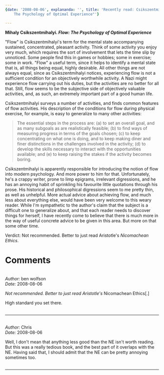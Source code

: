 ```yaml
---
{date: '2008-08-06', explananda: '', title: 'Recently read: Csikszentmihalyi''s "Flow:
    The Psychology of Optimal Experience"'}

---
```

<strong>Mihaly Csikszentmihalyi.  <em>Flow: The Psychology of Optimal Experience</em></strong>

"Flow" is Csikszentmihalyi's term for the mental state accompanying sustained, concentrated, pleasant activity.  Think of some activity you enjoy very much, which requires the sort of involvement that lets the time slip by unnoticed.  Some people find this in games or hobbies; some in exercise; some in work.  "Flow" a useful term, since it helps to identify a mental state that is, all things being equal, highly desirable.  All other things are not always equal, since as Csikszentmihalyi notices, experiencing flow is not a sufficient condition for an objectively worthwhile activity.  A Nazi might experience flow carrying out his duties, but the activities are no better for all that.  Still, flow seems to be the subjective side of objectively valuable activities, and, as such, an extremely important part of a good human life.

Csikszentmihalyi surveys a number of activities, and finds common features of flow activities.  His description of the conditions for flow during physical exercise, for example, is easy to generalize to many other activities:
<blockquote>
The essential steps in the process are: (a) to set an overall goal, and as many subgoals as are realistically feasible; (b) to find ways of measuring progress in terms of the goals chosen; (c) to keep concentrating on what one is doing, and to keep making diner and finer distinctions in the challenges involved in the activity; (d) to develop the skills necessary to interact with the opportunities available; and (e) to keep raising the stakes if the activity becomes boring.
</blockquote>
Csikszentmihalyi is apparently responsible for introducing the notion of flow into modern psychology.  And more power to him for that.  Unfortunately, he's a crappy writer, prone to limp epigrams, irrelevant digressions, and he has an annoying habit of sprinkling his favourite little quotations through his prose.  His historical and philosophical digressions seem to me pretty thin, as well as unhelpful.  More actual advice about achieving flow, and much less about everything else, would have been very welcome to this weary reader.  While I'm sympathetic to the author's claim that the subject is a difficult one to generalize about, and that each reader needs to discover things for herself, I have recently come to believe that there is much more in the way of useful concrete advice to be given in this area.  But more on that some other time.

Verdict: Not recommended.  Better to just read Aristotle's <em>Nicomachean Ethics</em>.


<h1>Comments</h1>


<br/>
<em>Author:</em> ben wolfson
<br/><em>Date:</em> 2008-08-06

<em>Not recommended. Better to just read Aristotle's </em>Nicomachean Ethics[.]

High standard you set there.
<br/>
<br/>

*******************************************************************************



<br/>
<em>Author:</em> Chris
<br/><em>Date:</em> 2008-08-06

Well, I don't mean that anything less good than the NE isn't worth reading.  But this was a really tedious book, and the best part of it overlaps with the NE.  Having said that, I should admit that the NE can be pretty annoying sometimes too.
<br/>
<br/>

*******************************************************************************

